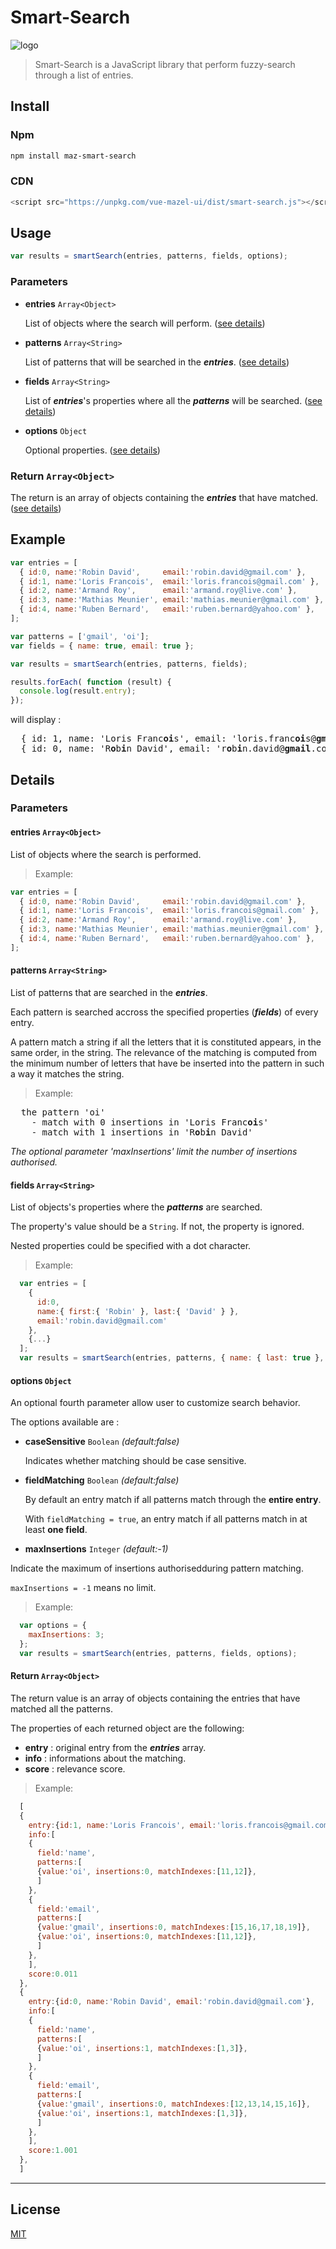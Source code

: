 # Smart-Search

![logo](https://louismazel.github.io/vue-mazel-ui/img/logo-base-dodgerblue.1d65c144.png)

> Smart-Search is a JavaScript library that perform fuzzy-search through a list of entries.

## Install

### Npm

```bash
npm install maz-smart-search
```

### CDN

```javascript
<script src="https://unpkg.com/vue-mazel-ui/dist/smart-search.js"></script>
```

## Usage

```javascript
var results = smartSearch(entries, patterns, fields, options);
```

### Parameters

- **entries** `Array<Object>`

    List of objects where the search will perform. ([see details](#entries))

- **patterns** `Array<String>`

    List of patterns that will be searched in the **_entries_**. ([see details](#patterns))

- **fields** `Array<String>`

    List of **_entries_**'s properties where all the **_patterns_** will be searched. ([see details](#fields))

- **options** `Object`

    Optional properties. ([see details](#options))

### Return `Array<Object>`

The return is an array of objects containing the **_entries_** that have matched. ([see details](#Return))

## Example

```javascript
var entries = [
  { id:0, name:'Robin David',     email:'robin.david@gmail.com' },
  { id:1, name:'Loris Francois',  email:'loris.francois@gmail.com' },
  { id:2, name:'Armand Roy',      email:'armand.roy@live.com' },
  { id:3, name:'Mathias Meunier', email:'mathias.meunier@gmail.com' },
  { id:4, name:'Ruben Bernard',   email:'ruben.bernard@yahoo.com' },
];

var patterns = ['gmail', 'oi'];
var fields = { name: true, email: true };

var results = smartSearch(entries, patterns, fields);

results.forEach( function (result) {
  console.log(result.entry);
});
```

will display :

<pre>
  { id: 1, name: 'Loris Franc<b>oi</b>s', email: 'loris.franc<b>oi</b>s@<b>gmail</b>.com' }
  { id: 0, name: 'R<b>o</b>b<b>i</b>n David', email: 'r<b>o</b>b<b>i</b>n.david@<b>gmail</b>.com' }
</pre>

## Details

### Parameters

#### entries `Array<Object>`

List of objects where the search is performed.

> Example:

```javascript
var entries = [
  { id:0, name:'Robin David',     email:'robin.david@gmail.com' },
  { id:1, name:'Loris Francois',  email:'loris.francois@gmail.com' },
  { id:2, name:'Armand Roy',      email:'armand.roy@live.com' },
  { id:3, name:'Mathias Meunier', email:'mathias.meunier@gmail.com' },
  { id:4, name:'Ruben Bernard',   email:'ruben.bernard@yahoo.com' },
];
```

#### patterns `Array<String>`

List of patterns that are searched in the **_entries_**.

Each pattern is searched accross the specified properties (**_fields_**) of every entry.

A pattern match a string if all the letters that it is constituted appears, in the same order, in the string.
The relevance of the matching is computed from the minimum number of letters that have be inserted into the pattern in such a way it matches the string.

> Example:

<pre>
  the pattern 'oi'
    - match with 0 insertions in 'Loris Franc<b>oi</b>s'
    - match with 1 insertions in 'R<b>o</b>b<b>i</b>n David'
</pre>

*The optional parameter 'maxInsertions' limit the number of insertions authorised.*

#### fields `Array<String>`

List of objects's properties where the **_patterns_** are searched.

The property's value should be a `String`. If not, the property is ignored.

Nested properties could be specified with a dot character.

> Example:

```javascript
  var entries = [
    {
      id:0,
      name:{ first:{ 'Robin' }, last:{ 'David' } },
      email:'robin.david@gmail.com'
    },
    {...}
  ];
  var results = smartSearch(entries, patterns, { name: { last: true }, email: true });
```

#### options `Object`

An optional fourth parameter allow user to customize search behavior.

The options available are :

- **caseSensitive** `Boolean` *(default:false)*

    Indicates whether matching should be case sensitive.

- **fieldMatching** `Boolean` *(default:false)*

    By default an entry match if all patterns match through the **entire entry**.

    With `fieldMatching = true`, an entry match if all patterns match in at least **one field**.

- **maxInsertions** `Integer` *(default:-1)*

Indicate the maximum of insertions authorisedduring pattern matching.

`maxInsertions = -1` means no limit.

> Example:

```javascript
  var options = {
    maxInsertions: 3;
  };
  var results = smartSearch(entries, patterns, fields, options);
```

#### Return `Array<Object>`

The return value is an array of objects containing the entries that have matched all the patterns.

The properties of each returned object are the following:

- **entry** : original entry from the **_entries_** array.
- **info** : informations about the matching.
- **score** : relevance score.

> Example:

```javascript
  [
  {
    entry:{id:1, name:'Loris Francois', email:'loris.francois@gmail.com'},
    info:[
    {
      field:'name',
      patterns:[
      {value:'oi', insertions:0, matchIndexes:[11,12]},
      ]
    },
    {
      field:'email',
      patterns:[
      {value:'gmail', insertions:0, matchIndexes:[15,16,17,18,19]},
      {value:'oi', insertions:0, matchIndexes:[11,12]},
      ]
    },
    ],
    score:0.011
  },
  {
    entry:{id:0, name:'Robin David', email:'robin.david@gmail.com'},
    info:[
    {
      field:'name',
      patterns:[
      {value:'oi', insertions:1, matchIndexes:[1,3]},
      ]
    },
    {
      field:'email',
      patterns:[
      {value:'gmail', insertions:0, matchIndexes:[12,13,14,15,16]},
      {value:'oi', insertions:1, matchIndexes:[1,3]},
      ]
    },
    ],
    score:1.001
  },
  ]
```

---

## License

[MIT](./LICENCE)
